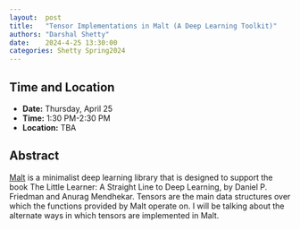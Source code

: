 ```yaml
---
layout:  post
title:   "Tensor Implementations in Malt (A Deep Learning Toolkit)"
authors: "Darshal Shetty"
date:    2024-4-25 13:30:00
categories: Shetty Spring2024
---
```



## Time and Location

* **Date:** Thursday, April 25
* **Time:** 1:30 PM-2:30 PM
* **Location:** TBA

## Abstract

[Malt](https://github.com/themetaschemer/malt) is a minimalist deep learning
library that is designed to support the book The Little Learner: A Straight Line
to Deep Learning, by Daniel P. Friedman and Anurag Mendhekar. Tensors are the
main data structures over which the functions provided by Malt operate on. I
will be talking about the alternate ways in which tensors are implemented in
Malt.
